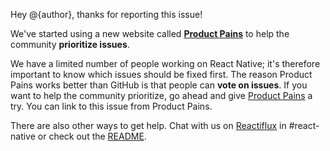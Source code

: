 Hey @{author}, thanks for reporting this issue!

We've started using a new website called **[Product Pains](https://productpains.com/product/react-native/?tab=top)** to help the community **prioritize issues**.

We have a limited number of people working on React Native; it's therefore important to know which issues should be fixed first. The reason Product Pains works better than GitHub is that people can **vote on issues**. If you want to help the community prioritize, go ahead and give [Product Pains](https://productpains.com/product/react-native/?tab=top) a try. You can link to this issue from Product Pains.

There are also other ways to get help. Chat with us on [Reactiflux](https://discord.gg/0ZcbPKXt5bWJVmUY) in #react-native or check out the [README](https://github.com/facebook/react-native#getting-help).
